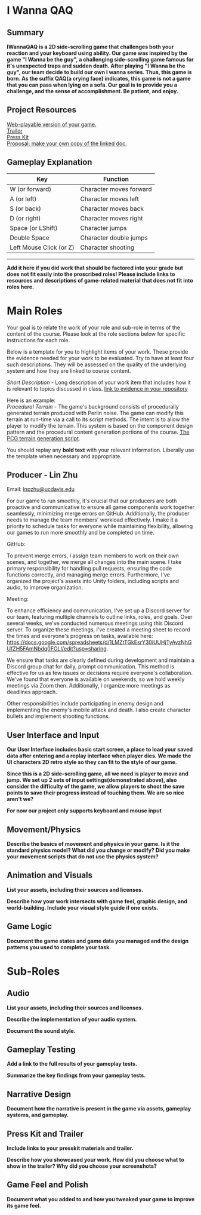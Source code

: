 # I Wanna QAQ #

## Summary ##

**IWannaQAQ is a 2D side-scrolling game that challenges both your reaction and your keyboard using ability. Our game was inspired by the game "I Wanna be the guy", a challenging side-scrolling game famous for it's unexpected traps
and sudden death. After playing "I Wanna be the guy", our team decide to build our own I wanna series. Thus, this game is born. As the suffix QAQ(a crying face) indicates, this game is not a game that you can pass when lying on a sofa. Our
goal is to provide you a challenge, and the sense of accomplishment. Be patient, and enjoy.**

## Project Resources

[Web-playable version of your game.](https://itch.io/)  
[Trailor](https://youtube.com)  
[Press Kit](https://dopresskit.com/)  
[Proposal: make your own copy of the linked doc.](https://docs.google.com/document/d/1qwWCpMwKJGOLQ-rRJt8G8zisCa2XHFhv6zSWars0eWM/edit?usp=sharing)  

## Gameplay Explanation ##
| Key | Function |
| --- | -------- |
| W (or forward) | Character moves forward |
| A (or left) | Character moves left |
| S (or back) | Character moves back |
| D (or right) | Character moves right |
| Space (or LShift) | Character jumps |
| Double Space | Character double jumps |
| Left Mouse Click (or Z) | Character shooting |

****


**Add it here if you did work that should be factored into your grade but does not fit easily into the proscribed roles! Please include links to resources and descriptions of game-related material that does not fit into roles here.**

# Main Roles #

Your goal is to relate the work of your role and sub-role in terms of the content of the course. Please look at the role sections below for specific instructions for each role.

Below is a template for you to highlight items of your work. These provide the evidence needed for your work to be evaluated. Try to have at least four such descriptions. They will be assessed on the quality of the underlying system and how they are linked to course content. 

*Short Description* - Long description of your work item that includes how it is relevant to topics discussed in class. [link to evidence in your repository](https://github.com/dr-jam/ECS189L/edit/project-description/ProjectDocumentTemplate.md)

Here is an example:  
*Procedural Terrain* - The game's background consists of procedurally generated terrain produced with Perlin noise. The game can modify this terrain at run-time via a call to its script methods. The intent is to allow the player to modify the terrain. This system is based on the component design pattern and the procedural content generation portions of the course. [The PCG terrain generation script](https://github.com/dr-jam/CameraControlExercise/blob/513b927e87fc686fe627bf7d4ff6ff841cf34e9f/Obscura/Assets/Scripts/TerrainGenerator.cs#L6).

You should replay any **bold text** with your relevant information. Liberally use the template when necessary and appropriate.

## Producer - Lin Zhu
Email: lnpzhu@ucdavis.edu

For our game to run smoothly, it's crucial that our producers are both proactive and communicative to ensure all game components work together seamlessly, minimizing merge errors on GitHub. Additionally, the producer needs to manage the team members' workload effectively. I make it a priority to schedule tasks for everyone while maintaining flexibility, allowing our games to run more smoothly and be completed on time.

GitHub:

To prevent merge errors, I assign team members to work on their own scenes, and together, we merge all changes into the main scene. I take primary responsibility for handling pull requests, ensuring the code functions correctly, and managing merge errors. Furthermore, I've organized the project's assets into Unity folders, including scripts and audio, to improve organization.

Meeting:

To enhance efficiency and communication, I've set up a Discord server for our team, featuring multiple channels to outline links, roles, and goals. Over several weeks, we've conducted numerous meetings using this Discord server. To organize these meetings, I've created a meeting sheet to record the times and everyone's progress on tasks, available here: https://docs.google.com/spreadsheets/d/1LMZtTGkEsrY30iUUHjTyAvzNhGUfZH5FAmNbdq0FOLI/edit?usp=sharing.

We ensure that tasks are clearly defined during development and maintain a Discord group chat for daily, prompt communication. This method is effective for us as few issues or decisions require everyone's collaboration. We've found that everyone is available on weekends, so we hold weekly meetings via Zoom then. Additionally, I organize more meetings as deadlines approach.

Other responsibilities include participating in enemy design and implementing the enemy's mobile attack and death. I also create character bullets and implement shooting functions.
## User Interface and Input

**Our User Interface includes basic start screen, a place to load your saved data after entering and a replay interface when player dies. We made the UI characters 2D retro style so they can fit to the style of our game.**

**Since this is a 2D side-scrolling game, all we need is player to move and jump. We set up 2 sets of input settings(demonstrated above), also consider the difficulty of the game, we allow players to shoot the save points to save their progress
instead of touching them. We are so nice aren't we?**

**For now our project only supports keyboard and mouse input**

## Movement/Physics

**Describe the basics of movement and physics in your game. Is it the standard physics model? What did you change or modify? Did you make your movement scripts that do not use the physics system?**

## Animation and Visuals

**List your assets, including their sources and licenses.**

**Describe how your work intersects with game feel, graphic design, and world-building. Include your visual style guide if one exists.**

## Game Logic

**Document the game states and game data you managed and the design patterns you used to complete your task.**

# Sub-Roles

## Audio

**List your assets, including their sources and licenses.**

**Describe the implementation of your audio system.**

**Document the sound style.** 

## Gameplay Testing

**Add a link to the full results of your gameplay tests.**

**Summarize the key findings from your gameplay tests.**

## Narrative Design

**Document how the narrative is present in the game via assets, gameplay systems, and gameplay.** 

## Press Kit and Trailer

**Include links to your presskit materials and trailer.**

**Describe how you showcased your work. How did you choose what to show in the trailer? Why did you choose your screenshots?**

## Game Feel and Polish

**Document what you added to and how you tweaked your game to improve its game feel.**
